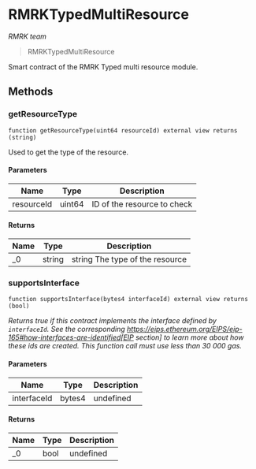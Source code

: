 # RMRKTypedMultiResource

*RMRK team*

> RMRKTypedMultiResource

Smart contract of the RMRK Typed multi resource module.



## Methods

### getResourceType

```solidity
function getResourceType(uint64 resourceId) external view returns (string)
```

Used to get the type of the resource.



#### Parameters

| Name | Type | Description |
|---|---|---|
| resourceId | uint64 | ID of the resource to check |

#### Returns

| Name | Type | Description |
|---|---|---|
| _0 | string | string The type of the resource |

### supportsInterface

```solidity
function supportsInterface(bytes4 interfaceId) external view returns (bool)
```



*Returns true if this contract implements the interface defined by `interfaceId`. See the corresponding https://eips.ethereum.org/EIPS/eip-165#how-interfaces-are-identified[EIP section] to learn more about how these ids are created. This function call must use less than 30 000 gas.*

#### Parameters

| Name | Type | Description |
|---|---|---|
| interfaceId | bytes4 | undefined |

#### Returns

| Name | Type | Description |
|---|---|---|
| _0 | bool | undefined |




